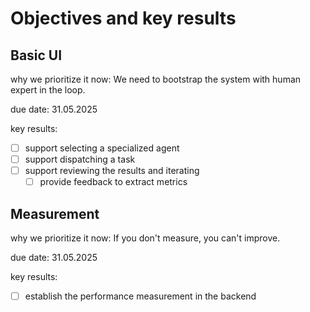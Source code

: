 # Objectives and key results

## Basic UI

why we prioritize it now:
We need to bootstrap the system with human expert in the loop.

due date: 31.05.2025

key results:
- [ ] support selecting a specialized agent
- [ ] support dispatching a task
- [ ] support reviewing the results and iterating
  - [ ] provide feedback to extract metrics

## Measurement

why we prioritize it now:
If you don't measure, you can't improve.

due date: 31.05.2025

key results:
- [ ] establish the performance measurement in the backend
